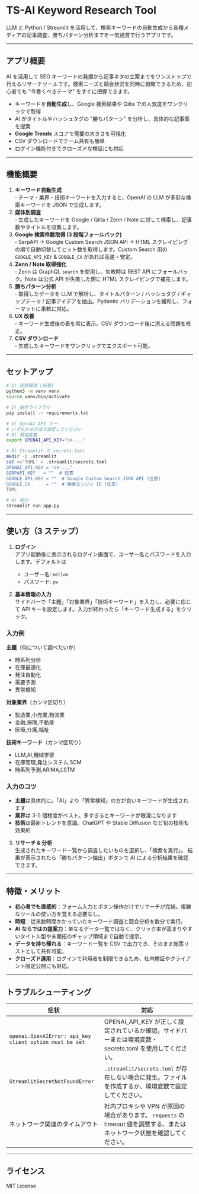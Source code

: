 # TS-AI Keyword Research Tool

LLM と Python / Streamlit を活用して、検索キーワードの自動生成から各種メディアの記事調査、勝ちパターン分析までを一気通貫で行うアプリです。

---

## アプリ概要

AI を活用して SEO キーワードの発掘から記事ネタの立案までをワンストップで行えるリサーチツールです。検索ニーズと競合状況を同時に俯瞰できるため、初心者でも "今書くべきテーマ" をすぐに把握できます。

- キーワードを**自動生成**し、Google 検索結果や Qiita での人気度をワンクリックで取得
- AI がタイトルやハッシュタグの "勝ちパターン" を分析し、具体的な記事案を提案
- **Google Trends** スコアで需要の大きさを可視化
- CSV ダウンロードでチーム共有も簡単
- ログイン機能付きでクローズドな検証にも対応

---

## 機能概要

1. **キーワード自動生成**  
   ‑ テーマ・業界・技術キーワードを入力すると、OpenAI の LLM が多彩な検索キーワードを JSON で生成します。
2. **媒体別調査**  
   ‑ 生成したキーワードを Google / Qiita / Zenn / Note に対して検索し、記事数やタイトルを収集します。
3. **Google 検索件数取得 (3 段階フォールバック)**  
   ‑ SerpAPI → Google Custom Search JSON API → HTML スクレイピングの順で自動切替してヒット数を取得します。Custom Search 用の `GOOGLE_API_KEY` & `GOOGLE_CX` があれば高速・安定。
4. **Zenn / Note 取得強化**  
   ‑ Zenn は GraphQL `search` を使用し、失敗時は REST API にフォールバック。Note は公式 API が失敗した際に HTML スクレイピングで補完します。
5. **勝ちパターン分析**  
   ‑ 取得したデータを LLM で解析し、タイトルパターン / ハッシュタグ / ギャップテーマ / 記事アイデアを抽出。Pydantic バリデーションを緩和し、フォーマットに柔軟に対応。
6. **UX 改善**  
   ‑ キーワード生成後の表を常に表示。CSV ダウンロード後に消える問題を修正。
7. **CSV ダウンロード**  
   ‑ 生成したキーワードをワンクリックでエクスポート可能。

---

## セットアップ

```bash
# 1) 仮想環境 (任意)
python3 -m venv venv
source venv/bin/activate

# 2) 依存ライブラリ
pip install -r requirements.txt

# 3) OpenAI API キー
# いずれかの方法で設定してください
# A) 環境変数
export OPENAI_API_KEY="sk-..."

# B) Streamlit の secrets.toml
mkdir -p .streamlit
cat <<'TOML' > .streamlit/secrets.toml
OPENAI_API_KEY = "sk-..."
SERPAPI_KEY   = ""  # 任意
GOOGLE_API_KEY = ""  # Google Custom Search JSON API (任意)
GOOGLE_CX      = ""  # 検索エンジン ID (任意)
TOML

# 4) 実行
streamlit run app.py
```

---

## 使い方（3 ステップ）

1. **ログイン**  
   アプリ起動後に表示されるログイン画面で、ユーザー名とパスワードを入力します。デフォルトは

   - ユーザー名: `mellon`
   - パスワード: `pw`

2. **基本情報の入力**  
   サイドバーで「主題」「対象業界」「技術キーワード」を入力し、必要に応じて API キーを設定します。入力が終わったら「キーワード生成する」をクリック。

### 入力例

**主題**（何について調べたいか）

- 時系列分析
- 在庫最適化
- 発注自動化
- 需要予測
- 異常検知

**対象業界**（カンマ区切り）

- 製造業,小売業,物流業
- 金融,保険,不動産
- 医療,介護,福祉

**技術キーワード**（カンマ区切り）

- LLM,AI,機械学習
- 在庫管理,発注システム,SCM
- 時系列予測,ARIMA,LSTM

### 入力のコツ

- **主題**は具体的に。「AI」より「異常検知」の方が良いキーワードが生成されます
- **業界**は 3-5 個程度がベスト。多すぎるとキーワードが散漫になります
- **技術**は最新トレンドを意識。ChatGPT や Stable Diffusion など旬の技術も効果的

3. **リサーチ & 分析**  
   生成されたキーワード一覧から調査したいものを選択し、「検索を実行」。
   結果が表示されたら「勝ちパターン抽出」ボタンで AI による分析結果を確認できます。

---

## 特徴・メリット

- **初心者でも直感的**：フォーム入力とボタン操作だけでリサーチが完結。複雑なツールの使い方を覚える必要なし。
- **時短**：従来数時間かかっていたキーワード調査と競合分析を数分で実行。
- **AI ならではの提案力**：単なるデータ一覧ではなく、クリック率が高まりやすいタイトル型や未開拓のギャップ領域まで自動で提示。
- **データを持ち帰れる**：キーワード一覧を CSV で出力でき、そのまま施策リストとして共有可能。
- **クローズド運用**：ログインで利用者を制限できるため、社内検証やクライアント限定公開にも対応。

---

## トラブルシューティング

| 症状                                                    | 対応                                                                                                                       |
| ------------------------------------------------------- | -------------------------------------------------------------------------------------------------------------------------- |
| `openai.OpenAIError: api_key client option must be set` | OPENAI_API_KEY が正しく設定されているか確認。サイドバーまたは環境変数・secrets.toml を使用してください。                   |
| `StreamlitSecretNotFoundError`                          | `.streamlit/secrets.toml` が存在しない場合に発生。ファイルを作成するか、環境変数で設定してください。                       |
| ネットワーク関連のタイムアウト                          | 社内プロキシや VPN が原因の場合があります。 `requests` の timeout 値を調整する、またはネットワーク状態を確認してください。 |

---

## ライセンス

MIT License
